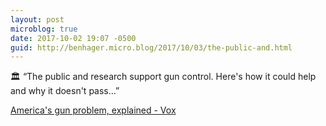 ```yaml
---
layout: post
microblog: true
date: 2017-10-02 19:07 -0500
guid: http://benhager.micro.blog/2017/10/03/the-public-and.html
---
```

🏛 “The public and research support gun control. Here's how it could help and why it doesn't pass…”

[America's gun problem, explained - Vox](https://www.vox.com/2015/10/3/9444417/gun-violence-united-states-america)
